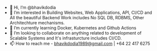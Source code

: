 - 👋 Hi, I’m @bhavikdodia
- 👀 I’m interested in Building Websites, Web Applications, API, CI/CD and All the beautiful Backend Work includes No SQL DB, RDBMS, Other Architechture mechanisms.
- 🌱 I’m currently learning Docker, Kubernetes and Github Actions
- 💞️ I’m looking to collaborate on anything related to development of Scalable Systems and It's infrasturcture includes CI/CD.
- 📫 How to reach me - bhavikdodia1989@gmail.com | +64 22 417 6275

<!---
bhavikdodia/bhavikdodia is a ✨ special ✨ repository because its `README.md` (this file) appears on your GitHub profile.
You can click the Preview link to take a look at your changes.
--->

